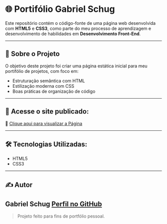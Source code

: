 # 🌐 Portifólio Gabriel Schug

Este repositório contém o código-fonte de uma página web desenvolvida com **HTML5** e **CSS3**, como parte do meu processo de aprendizagem e desenvolvimento de habilidades em **Desenvolvimento Front-End**.

---

## 📍 Sobre o Projeto

O objetivo deste projeto foi criar uma página estática inicial para meu portifólio de projetos, com foco em:

- Estruturação semântica com HTML
- Estilização moderna com CSS
- Boas práticas de organização de código

---

## 🚀 Acesse o site publicado:

🔗 [Clique aqui para visualizar a Página](https://gabrielschug.github.io/pagina-web__Portifolio/)

---

## 🛠️ Tecnologias Utilizadas:

- HTML5
- CSS3

---

## ✍️ Autor

**Gabriel Schug**
[Perfil no GitHub](https://github.com/gabrielschug)
-----------------------------------------------------------------------------

> Projeto feito para fins de portfólio pessoal.
